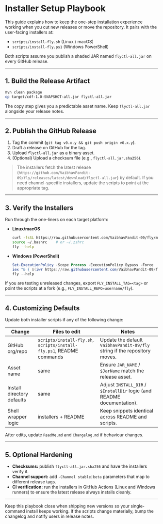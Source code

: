 # Installer Setup Playbook

This guide explains how to keep the one-step installation experience working when you cut new releases or move the repository. It pairs with the user-facing installers at:

- `scripts/install-fly.sh` (Linux / macOS)
- `scripts/install-fly.ps1` (Windows PowerShell)

Both scripts assume you publish a shaded JAR named `flyctl-all.jar` on every GitHub release.

---

## 1. Build the Release Artifact

```bash
mvn clean package
cp target/cdf-1.0-SNAPSHOT-all.jar flyctl-all.jar
```

The copy step gives you a predictable asset name. Keep `flyctl-all.jar` alongside your release notes.

---

## 2. Publish the GitHub Release

1. Tag the commit (`git tag v0.x.y && git push origin v0.x.y`).
2. Draft a release on GitHub for the tag.
3. Upload `flyctl-all.jar` as a binary asset.
4. (Optional) Upload a checksum file (e.g., `flyctl-all.jar.sha256`).

> The installers fetch the latest release (`https://github.com/VaibhavPandit-09/fly/releases/latest/download/flyctl-all.jar`) by default. If you need channel-specific installers, update the scripts to point at the appropriate tag.

---

## 3. Verify the Installers

Run through the one-liners on each target platform:

- **Linux/macOS**
  ```bash
  curl -fsSL https://raw.githubusercontent.com/VaibhavPandit-09/fly/main/scripts/install-fly.sh | bash
  source ~/.bashrc    # or ~/.zshrc
  fly --help
  ```
- **Windows (PowerShell)**
  ```powershell
  Set-ExecutionPolicy -Scope Process -ExecutionPolicy Bypass -Force
  iex "& { $(iwr https://raw.githubusercontent.com/VaibhavPandit-09/fly/main/scripts/install-fly.ps1 -UseBasicParsing) }"
  fly --help
  ```

If you are testing unreleased changes, export `FLY_INSTALL_TAG=<tag>` or point the scripts at a fork (e.g., `FLY_INSTALL_REPO=username/fly`).

---

## 4. Customizing Defaults

Update both installer scripts if any of the following change:

| Change | Files to edit | Notes |
|--------|---------------|-------|
| GitHub org/repo | `scripts/install-fly.sh`, `scripts/install-fly.ps1`, README commands | Update the default `VaibhavPandit-09/fly` string if the repository moves. |
| Asset name | same | Ensure `JAR_NAME` / `$JarName` match the release asset. |
| Install directory defaults | same | Adjust `INSTALL_DIR` / `$InstallDir` logic (and README documentation). |
| Shell wrapper logic | installers + README | Keep snippets identical across README and scripts. |

After edits, update `ReadMe.md` and `Changelog.md` if behaviour changes.

---

## 5. Optional Hardening

- **Checksums:** publish `flyctl-all.jar.sha256` and have the installers verify it.
- **Channel support:** add `-Channel stable|beta` parameters that map to different release tags.
- **CI verification:** run the installers in GitHub Actions (Linux and Windows runners) to ensure the latest release always installs cleanly.

---

Keep this playbook close when shipping new versions so your single-command install keeps working. If the scripts change materially, bump the changelog and notify users in release notes.
